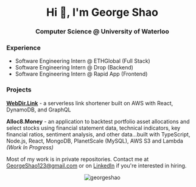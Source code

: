 <h1 align="center">Hi 👋, I'm George Shao</h1>
<h3 align="center">Computer Science @ University of Waterloo</h3>

### Experience
- Software Engineering Intern @ ETHGlobal (Full Stack)
- Software Engineering Intern @ Drop (Backend)
- Software Engineering Intern @ Rapid App (Frontend)

### Projects
**[WebDir.Link](https://webdir.link)** - a serverless link shortener built on AWS with React, DynamoDB, and GraphQL

**Alloc8.Money** - an application to backtest portfolio asset allocations and select stocks using financial statement data, technical indicators, key financial ratios, sentiment analysis, and other data...built with TypeScript, Node.js, React, MongoDB, PlanetScale (MySQL), AWS S3 and Lambda _(Work In Progress)_

Most of my work is in private repositories. Contact me at [GeorgeShao123@gmail.com](mailto:GeorgeShao123@gmail.com) or on [LinkedIn](https://www.linkedin.com/in/georgeshao/) if you're interested in hiring.

<p align="center"> <img src="https://komarev.com/ghpvc/?username=georgeshao" alt="georgeshao" /> </p>

